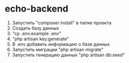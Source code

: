 # echo-backend
1. Запустить "composer install" в папке проекта
2. Создать базу данных
3. "cp .env.example .env"
4. "php artisan key:generate"
5. В .env добавить информацию о базе данных
6. Запустить миграции "php artisan migrate"
7. Запустить генерацию данных "php artisan db:seed"
